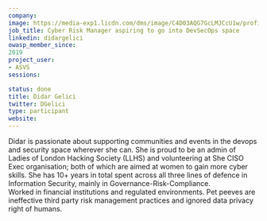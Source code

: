 ```yaml
---
company: 
image: https://media-exp1.licdn.com/dms/image/C4D03AQG7GcLMJCcU1w/profile-displayphoto-shrink_200_200/0?e=1588204800&v=beta&t=CM_cgI0reasnf0V1IlTl5kRQ-6q7sKm46XSRQrxTI1k
job_title: Cyber Risk Manager aspiring to go into DevSecOps space
linkedin: didargelici
owasp_member_since:
2019
project_user:
- ASVS
sessions:

status: done
title: Didar Gelici
twitter: DGelici
type: participant
website: 
---
```


Didar is passionate about supporting communities and events in the devops and security space wherever she can. 
She is proud to be an admin of Ladies of London Hacking Society (LLHS) and volunteering at She CISO Exec organisation; both of which are aimed at women to gain more cyber skills.
She has 10+ years in total spent across all three lines of defence in Information Security, mainly in Governance-Risk-Compliance.  
Worked in financial institutions and regulated environments.
Pet peeves are ineffective third party risk management practices and ignored data privacy right of humans.

